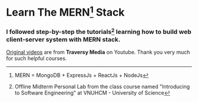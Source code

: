 # Learn The MERN[^1] Stack
 
### I followed step-by-step the tutorials[^2] learning how to build web client-server system with MERN stack.
[Original videos](https://www.youtube.com/watch?v=-0exw-9YJBo&list=PLillGF-RfqbbQeVSccR9PGKHzPJSWqcsm) are from **Traversy Media** on Youtube. Thank you very much for such helpful courses.
[^1]: MERN = MongoDB + ExpressJs + ReactJs + NodeJs
[^2]: Offline Midterm Personal Lab from the class course named "Introducing to Software Engineering" at VNUHCM - University of Science